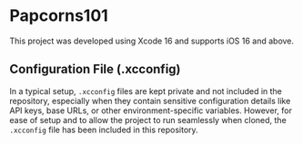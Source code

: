 # Papcorns101

This project was developed using Xcode 16 and supports iOS 16 and above.

## Configuration File (.xcconfig)

In a typical setup, `.xcconfig` files are kept private and not included in the repository, especially when they contain sensitive configuration details like API keys, base URLs, or other environment-specific variables. However, for ease of setup and to allow the project to run seamlessly when cloned, the `.xcconfig` file has been included in this repository. 

